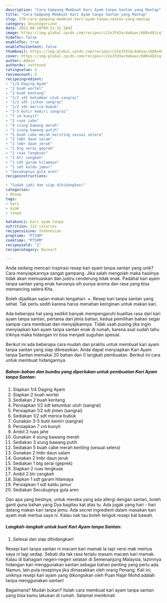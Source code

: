 ```yaml
---
description: "Cara Gampang Membuat Kari Ayam tanpa Santan yang Mantap"
title: "Cara Gampang Membuat Kari Ayam tanpa Santan yang Mantap"
slug: 570-cara-gampang-membuat-kari-ayam-tanpa-santan-yang-mantap
category: Uncategorized
date: 2022-08-20T00:51:32.504Z
image: https://img-global.cpcdn.com/recipes/c21e3fd3ac9a6aac/680x482cq70/kari-ayam-tanpa-santan-foto-resep-utama.jpg
hideToc: false
enableToc: true
enableTocContent: false
thumbnail: https://img-global.cpcdn.com/recipes/c21e3fd3ac9a6aac/680x482cq70/kari-ayam-tanpa-santan-foto-resep-utama.jpg
cover: https://img-global.cpcdn.com/recipes/c21e3fd3ac9a6aac/680x482cq70/kari-ayam-tanpa-santan-foto-resep-utama.jpg
author: Admin
authorAv: notfound
ratingvalue: 4
reviewcount: 5
recipeingredient:
- "1/4 Daging Ayam"
- "2 buah wortel"
- "2 buah kentang"
- "1/2 sdt ketumbar utuh sangrai"
- "1/2 sdt jinten sangrai"
- "1/2 sdt merica bubuk"
- "3-5 butir kemiri sangrai"
- "7 cm kunyit"
- "2 ruas jahe"
- "4 siung bawang merah"
- "3 siung bawang putih"
- "5 buah cabe merah keriting sesuai selera"
- "2 lmbr daun salam"
- "2 lmbr daun jeruk"
- "1 btg serai geprek"
- "2 ruas lengkuas"
- "2 btr cengkeh"
- "1 sdt garam hilamaya"
- "1 sdt kaldu jamur"
- "Secukupnya gula aren"
recipeinstructions:

- "Sudah jadi dan siap dihidangkan!"
categories:
- Resep
tags:
- kari
- ayam
- tanpa

katakunci: kari ayam tanpa 
nutrition: 122 calories
recipecuisine: Indonesian
preptime: "PT24M"
cooktime: "PT58M"
recipeyield: "2"
recipecategory: Dessert

---
```





Anda sedang mencari inspirasi resep kari ayam tanpa santan yang unik? Cara menyiapkannya sangat gampang. Jika salah mengolah maka hasilnya tidak akan memuaskan dan justru cenderung tidak enak. Padahal kari ayam tanpa santan yang enak harusnya sih punya aroma dan rasa yang bisa memancing selera Kita.





Boleh dijadikan sajian makan tengahari. ×. Resep kari tanpa santan yang sehat. Tak perlu sedih karena harus menahan keinginan untuk makan kari.

Ada beberapa hal yang sedikit banyak mempengaruhi kualitas rasa dari kari ayam tanpa santan, pertama dari jenis bahan, kedua pemilihan bahan segar sampai cara membuat dan menyajikannya. Tidak usah pusing jika ingin menyiapkan kari ayam tanpa santan enak di rumah, karena asal sudah tahu triknya maka hidangan ini bisa menjadi suguhan spesial.






Berikut ini ada beberapa cara mudah dan praktis untuk membuat kari ayam tanpa santan yang siap dikreasikan. Anda dapat menyiapkan Kari Ayam tanpa Santan memakai 20 bahan dan 0 langkah pembuatan. Berikut ini cara untuk membuat hidangannya.

<!--inarticleads1-->

##### Bahan-bahan dan bumbu yang diperlukan untuk pembuatan Kari Ayam tanpa Santan:

1. Siapkan 1/4 Daging Ayam
1. Siapkan 2 buah wortel
1. Sediakan 2 buah kentang
1. Persiapkan 1/2 sdt ketumbar utuh (sangrai)
1. Persiapkan 1/2 sdt jinten (sangrai)
1. Sediakan 1/2 sdt merica bubuk
1. Gunakan 3-5 butir kemiri (sangrai)
1. Persiapkan 7 cm kunyit
1. Ambil 2 ruas jahe
1. Gunakan 4 siung bawang merah
1. Sediakan 3 siung bawang putih
1. Sediakan 5 buah cabe merah keriting (sesuai selera)
1. Gunakan 2 lmbr daun salam
1. Gunakan 2 lmbr daun jeruk
1. Sediakan 1 btg serai (geprek)
1. Siapkan 2 ruas lengkuas
1. Ambil 2 btr cengkeh
1. Siapkan 1 sdt garam hilamaya
1. Persiapkan 1 sdt kaldu jamur
1. Sediakan Secukupnya gula aren


Dan apa yang bestnya, untuk mereka yang ada allergi dengan santan, boleh ganti guna bahan yang Dya bagitau kat atas tu. Ada jugak yang hari - hari datang makan kari tanpa jemu. Ada secret ingredient dalam masakan kari ayam mak mertua saya ni. Kalau nak tau boleh tengok resepi kat bawah. 

<!--inarticleads2-->

##### Langkah-langkah untuk buat Kari Ayam tanpa Santan:


1. Selesai dan siap dihidangkan!

Resepi kari tanpa santan ni macam kari mamak la tapi versi mak mertua saya ni lagi sedap. Sebab dia tak rasa terlalu masam macam kari mamak. Kalau di bahagian negeri-negeri selatan di Semenanjung Malaysia, lazimnya hidangan kari menggunakan santan sebagai bahan penting yang perlu ada. Namun, lain pula resepinya jika dimasakkan oleh orang Penang. Kali ini, uniknya resepi kari ayam yang dikongsikan oleh Puan Hajar Mohd adalah tanpa menggunakan santan! 

Bagaimana? Mudah bukan? Itulah cara membuat kari ayam tanpa santan yang bisa kamu lakukan di rumah. Selamat menikmati
